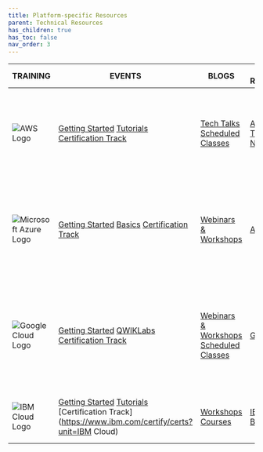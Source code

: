 ```yaml
---
title: Platform-specific Resources
parent: Technical Resources
has_children: true
has_toc: false
nav_order: 3
---
```


| TRAINING                                                     | EVENTS                                                       | BLOGS                                                        | MORE RESOURCES                                               |                                                              |
| ------------------------------------------------------------ | ------------------------------------------------------------ | ------------------------------------------------------------ | ------------------------------------------------------------ | ------------------------------------------------------------ |
| ![AWS Logo](https://www.cloudbank.org/files/public_cloud/aws-logo.png) | [Getting Started](https://aws.amazon.com/getting-started/)  [Tutorials](https://aws.amazon.com/getting-started/hands-on/)  [Certification Track](https://aws.amazon.com/certification/) | [Tech Talks](https://aws.amazon.com/events/online-tech-talks/)  [Scheduled Classes](https://aws.amazon.com/training/) | [AWS Blogs](https://aws.amazon.com/blogs/aws/)  [Training Notifications](https://pages.awscloud.com/NAMER-event-OE-subscription-to-free-t-c-webinars-2020-interest.html) | [Training pathway for researchers and IT](https://aws.amazon.com/blogs/publicsector/no-cost-online-aws-training-pathway-researchers-research-it/)  [CloudBank External Training Materials (AWS)](aws.md) |
| ![Microsoft Azure Logo](https://www.cloudbank.org/files/public_cloud/microsoft-azure.png) | [Getting Started](https://azure.microsoft.com/en-us/get-started/)  [Basics](https://docs.microsoft.com/en-us/learn/browse/?levels=beginner&resource_type=module&products=azure&roles=developer%2Cdevops-engineer)  [Certification Track](https://docs.microsoft.com/en-us/learn/certifications/) | [Webinars & Workshops](https://azure.microsoft.com/en-us/community/events/?EventType=webinar&Country=UnitedStates) | [Azure Blogs](https://azure.microsoft.com/en-us/blog/topics/announcements/) | [Training Materials Module for Data Scientists](https://docs.microsoft.com/en-us/learn/browse/?roles=data-scientist&products=azure)  [CloudBank External Training Materials (Azure)](azure.md) |
| ![Google Cloud Logo](https://www.cloudbank.org/files/public_cloud/google-cloud-platform.png) | [Getting Started](https://cloud.google.com/gcp/getting-started)  [QWIKLabs](https://google.qwiklabs.com/catalog?keywords=&locale=&cloud[]=GCP&format[]=any&level[]=2&duration[]=any&modality[]=any&language[]=any)  [Certification Track](https://cloud.google.com/certification) | [Webinars & Workshops](https://cloudonair.withgoogle.com/)  [Scheduled Classes](https://cloud.google.com/training/courses) | [GCP Blogs](https://cloud.google.com/blog/products/gcp)      | [Build and use AI](https://cloud.google.com/solutions/build-and-use-ai/technical-resources)  [Big Data and Machine Learning](https://cloud.google.com/solutions/machine-learning/data-preprocessing-for-ml-with-tf-transform-pt1)  [Cloud TPUs](https://cloud.google.com/blog/products/ai-machine-learning/introduction-to-cloud-tpus-video-series)  [CloudBank External Training Materials (GCP)](gcp.md) |
| ![IBM Cloud Logo](https://www.cloudbank.org/files/file_fields/public_cloud/ibm-cloud.png) | [Getting Started](https://www.ibm.com/cloud/get-started)  [Tutorials](https://developer.ibm.com/?s=&orderby=date&order=desc&category_name=&type=tutorials)  [Certification Track](https://www.ibm.com/certify/certs?unit=IBM Cloud) | [Workshops](https://developer.ibm.com/components/cloud-ibm/events/)  [Courses](https://developer.ibm.com/?s=&orderby=date&order=desc&category_name=&type=courses) | [IBM Cloud Blog](https://www.ibm.com/cloud/blog)             | [CloudBank External Training Materials (IBM)](ibm.md) |